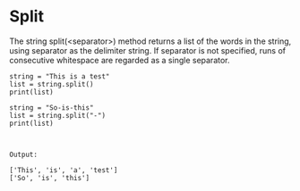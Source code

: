 # Split

The string split\(&lt;separator&gt;\) method returns a list of the words in the string, using separator as the delimiter string. If separator is not specified, runs of consecutive whitespace are regarded as a single separator.



```
string = "This is a test"
list = string.split()
print(list)

string = "So-is-this"
list = string.split("-")
print(list)



Output:

['This', 'is', 'a', 'test']
['So', 'is', 'this']
```



